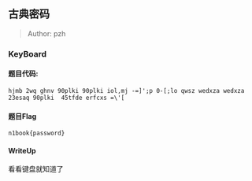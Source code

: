 ## 古典密码

> Author: pzh

### KeyBoard

#### 题目代码: 

```
hjmb 2wq ghnv 90plki 90plki iol,mj -=]';p 0-[;lo qwsz wedxza wedxza 23esaq 90plki  45tfde erfcxs =\'[
```

#### 题目Flag

`n1book{password}`

#### WriteUp

看看键盘就知道了